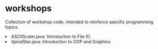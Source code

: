 # workshops
Collection of workshop code, intended to reinforce specific programming topics.

<li>ASCIIScaler.java: Introduction to File IO</li>
<li>SpiralStar.java: Introduction to OOP and Graphics</li>

